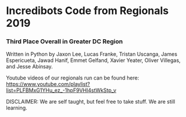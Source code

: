 # Incredibots Code from Regionals 2019
### Third Place Overall in Greater DC Region
Written in Python by Jaxon Lee, Lucas Franke, Tristan Uscanga, James Espericueta, Jawad Hanif, Emmet Gelfand, Xavier Yeater, Oliver Villegas, and Jesse Abinsay.

Youtube videos of our regionals run can be found here:
https://www.youtube.com/playlist?list=PLFBMxG1YHu_ez_-1hpF9VHI4stWkStp_v

DISCLAIMER: We are self taught, but feel free to take stuff. We are still learning.
